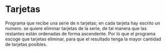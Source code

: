 # Tarjetas
Programa que recibe una serie de n tarjetas; en cada tarjeta hay escrito un numero. se quiere eliminar tarjetas de la serie, de tal manera que las restantes están ordenadas de forma ascendente. Por lo que el programa escoge que tarjetas eliminar, para que el resultado tenga la mayor cantidad de tarjetas posibles.
